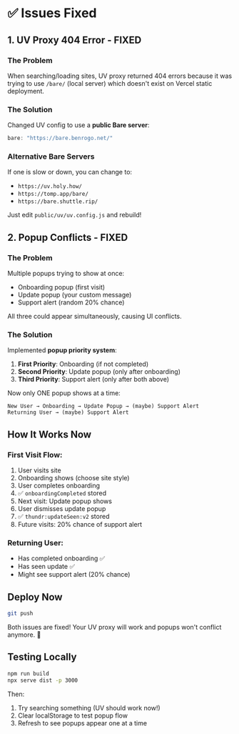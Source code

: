 # ✅ Issues Fixed

## 1. UV Proxy 404 Error - FIXED

### The Problem
When searching/loading sites, UV proxy returned 404 errors because it was trying to use `/bare/` (local server) which doesn't exist on Vercel static deployment.

### The Solution
Changed UV config to use a **public Bare server**:

```javascript
bare: "https://bare.benrogo.net/"
```

### Alternative Bare Servers
If one is slow or down, you can change to:
- `https://uv.holy.how/`
- `https://tomp.app/bare/`
- `https://bare.shuttle.rip/`

Just edit `public/uv/uv.config.js` and rebuild!

## 2. Popup Conflicts - FIXED

### The Problem
Multiple popups trying to show at once:
- Onboarding popup (first visit)
- Update popup (your custom message)
- Support alert (random 20% chance)

All three could appear simultaneously, causing UI conflicts.

### The Solution
Implemented **popup priority system**:

1. **First Priority**: Onboarding (if not completed)
2. **Second Priority**: Update popup (only after onboarding)
3. **Third Priority**: Support alert (only after both above)

Now only ONE popup shows at a time:
```
New User → Onboarding → Update Popup → (maybe) Support Alert
Returning User → (maybe) Support Alert
```

## How It Works Now

### First Visit Flow:
1. User visits site
2. Onboarding shows (choose site style)
3. User completes onboarding
4. ✅ `onboardingCompleted` stored
5. Next visit: Update popup shows
6. User dismisses update popup
7. ✅ `thundr:updateSeen:v2` stored
8. Future visits: 20% chance of support alert

### Returning User:
- Has completed onboarding ✅
- Has seen update ✅
- Might see support alert (20% chance)

## Deploy Now

```bash
git push
```

Both issues are fixed! Your UV proxy will work and popups won't conflict anymore. 🚀

## Testing Locally

```bash
npm run build
npx serve dist -p 3000
```

Then:
1. Try searching something (UV should work now!)
2. Clear localStorage to test popup flow
3. Refresh to see popups appear one at a time

